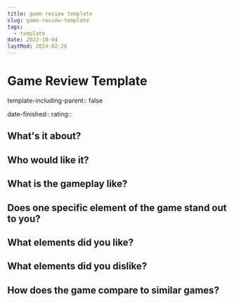 ```yaml
---
title: game review template
slug: game-review-template
tags:
  - template
date: 2022-10-04
lastMod: 2024-02-26
---
```


# Game Review Template
template-including-parent:: false


date-finished::
rating::

## What's it about?


## Who would like it?


## What is the gameplay like?


## Does one specific element of the game stand out to you?


## What elements did you like?


## What elements did you dislike?


## How does the game compare to similar games?


